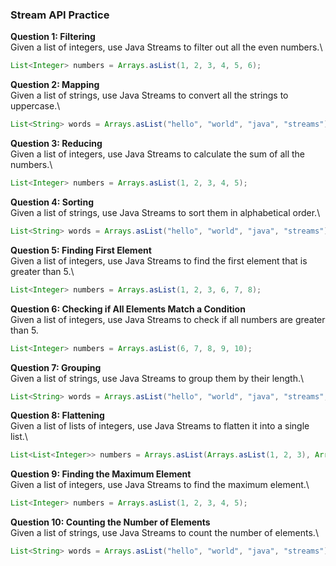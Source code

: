 ### Stream API Practice

**Question 1: Filtering**\
Given a list of integers, use Java Streams to filter out all the even numbers.\
```java
List<Integer> numbers = Arrays.asList(1, 2, 3, 4, 5, 6);
```

**Question 2: Mapping**\
Given a list of strings, use Java Streams to convert all the strings to uppercase.\
```java
List<String> words = Arrays.asList("hello", "world", "java", "streams");
```

**Question 3: Reducing**\
Given a list of integers, use Java Streams to calculate the sum of all the numbers.\
```java
List<Integer> numbers = Arrays.asList(1, 2, 3, 4, 5);
```
**Question 4: Sorting**\
Given a list of strings, use Java Streams to sort them in alphabetical order.\
```java
List<String> words = Arrays.asList("hello", "world", "java", "streams");
```
**Question 5: Finding First Element**\
Given a list of integers, use Java Streams to find the first element that is greater than 5.\
```java
List<Integer> numbers = Arrays.asList(1, 2, 3, 6, 7, 8);
```

**Question 6: Checking if All Elements Match a Condition**\
Given a list of integers, use Java Streams to check if all numbers are greater than 5.
```java
List<Integer> numbers = Arrays.asList(6, 7, 8, 9, 10);
```
**Question 7: Grouping**\
Given a list of strings, use Java Streams to group them by their length.\
```java
List<String> words = Arrays.asList("hello", "world", "java", "streams", "a", "ab");
```
**Question 8: Flattening**\
Given a list of lists of integers, use Java Streams to flatten it into a single list.\
```java
List<List<Integer>> numbers = Arrays.asList(Arrays.asList(1, 2, 3), Arrays.asList(4, 5, 6));
```

**Question 9: Finding the Maximum Element**\
Given a list of integers, use Java Streams to find the maximum element.\
```java
List<Integer> numbers = Arrays.asList(1, 2, 3, 4, 5);
```

**Question 10: Counting the Number of Elements**\
Given a list of strings, use Java Streams to count the number of elements.\
```java
List<String> words = Arrays.asList("hello", "world", "java", "streams");
```